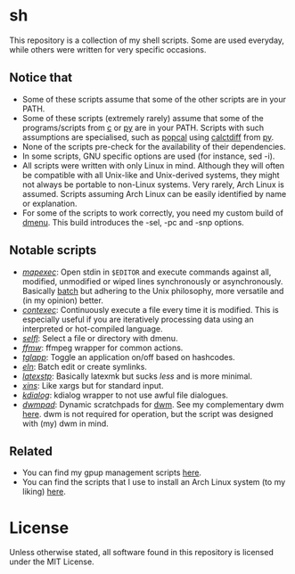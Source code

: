 # sh
This repository is a collection of my shell scripts. Some are used everyday, while others were written for very specific occasions.

## Notice that
- Some of these scripts assume that some of the other scripts are in your PATH.
- Some of these scripts (extremely rarely) assume that some of the programs/scripts from [c](https://github.com/XPhyro/c) or [py](https://github.com/XPhyro/py) are in your PATH. Scripts with such assumptions are specialised, such as [popcal](popcal) using [calctdiff](https://github.com/XPhyro/py/tree/master/calctdiff) from [py](https://github.com/XPhyro/py).
- None of the scripts pre-check for the availability of their dependencies.
- In some scripts, GNU specific options are used (for instance, sed -i).
- All scripts were written with only Linux in mind. Although they will often be compatible with all Unix-like and Unix-derived systems, they might not always be portable to non-Linux systems. Very rarely, Arch Linux is assumed. Scripts assuming Arch Linux can be easily identified by name or explanation.
- For some of the scripts to work correctly, you need my custom build of [dmenu](https://github.com/XPhyro/dmenu-xphyro). This build introduces the -sel, -pc and -snp options.

## Notable scripts
- *[mapexec](mapexec)*: Open stdin in `$EDITOR` and execute commands against all, modified, unmodified or wiped lines synchronously or asynchronously. Basically [batch](https://github.com/alexherbo2/batch) but adhering to the Unix philosophy, more versatile and (in my opinion) better.
- *[contexec](contexec)*: Continuously execute a file every time it is modified. This is especially useful if you are iteratively processing data using an interpreted or hot-compiled language.
- *[selfl](selfl)*: Select a file or directory with dmenu.
- *[ffmw](ffmw)*: ffmpeg wrapper for common actions.
- *[tglapp](tglapp)*: Toggle an application on/off based on hashcodes.
- *[eln](eln)*: Batch edit or create symlinks.
- *[latexstp](latexstp)*: Basically latexmk but sucks *less* and is more minimal.
- *[xins](xins)*: Like xargs but for standard input.
- *[kdialog](kdialog)*: kdialog wrapper to not use awful file dialogues.
- *[dwmpad](dwmpad)*: Dynamic scratchpads for [dwm](https://dwm.suckless.org). See my complementary dwm [here](https://github.com/XPhyro/dwm-xphyro). dwm is not required for operation, but the script was designed with (my) dwm in mind.

## Related
- You can find my gpup management scripts [here](https://github.com/XPhyro/gpupmanager).
- You can find the scripts that I use to install an Arch Linux system (to my liking) [here](https://github.com/XPhyro/archinstall).

# License
Unless otherwise stated, all software found in this repository is licensed under the MIT License.
